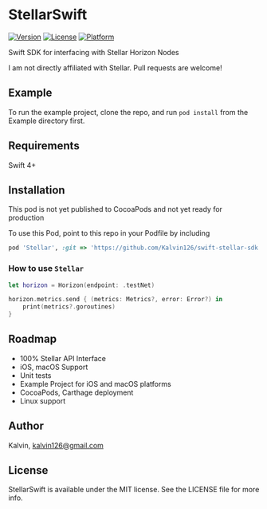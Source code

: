 # StellarSwift

[![Version](https://img.shields.io/cocoapods/v/StellarSwift.svg?style=flat)](http://cocoapods.org/pods/StellarSwift)
[![License](https://img.shields.io/cocoapods/l/StellarSwift.svg?style=flat)](http://cocoapods.org/pods/StellarSwift)
[![Platform](https://img.shields.io/cocoapods/p/StellarSwift.svg?style=flat)](http://cocoapods.org/pods/StellarSwift)

Swift SDK for interfacing with Stellar Horizon Nodes

I am not directly affiliated with Stellar. Pull requests are welcome!

## Example

To run the example project, clone the repo, and run `pod install` from the Example directory first.

## Requirements

Swift 4+

## Installation

This pod is not yet published to CocoaPods and not yet ready for production

To use this Pod, point to this repo in your Podfile by including
```Ruby
pod 'Stellar', :git => 'https://github.com/Kalvin126/swift-stellar-sdk'
```

### How to use `Stellar`

```Swift
let horizon = Horizon(endpoint: .testNet)

horizon.metrics.send { (metrics: Metrics?, error: Error?) in
    print(metrics?.goroutines)
}
```

## Roadmap

 - 100% Stellar API Interface
 - iOS, macOS Support
 - Unit tests
 - Example Project for iOS and macOS platforms
 - CocoaPods, Carthage deployment
 - Linux support

## Author

Kalvin, kalvin126@gmail.com

## License

StellarSwift is available under the MIT license. See the LICENSE file for more info.
